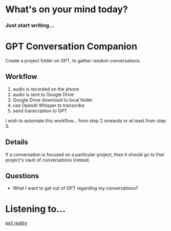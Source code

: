 # What's on your mind today?

### Just start writing...




# GPT Conversation Companion
Create a project folder on GPT, to gather random conversations.

## Workflow
1. audio is recorded on the phone
2. audio is sent to Google Drive
3. Google Drive download to local folder
4. use OpenAI Whisper to transcribe
5. send transcription to GPT

I wish to automate this workflow... from step 2 onwards or at least from step 3.

## Details
If a conversation is focused on a particular project, then it should go to that project's vault of conversations instead.

## Questions

- What I want to get out of GPT regarding my conversations?



# Listening to...
[exit reality](https://open.spotify.com/playlist/2G53Nm11r0y3rL4OKnM01H?si=bc1df3e029324798)
